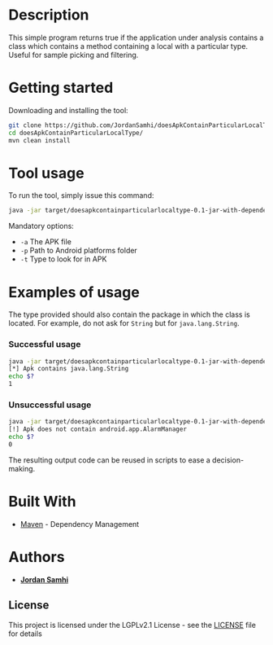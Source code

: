 # Description

This simple program returns true if the application under analysis contains a class which contains a method containing a local with a particular type.
Useful for sample picking and filtering.

# Getting started

Downloading and installing the tool:

```bash
git clone https://github.com/JordanSamhi/doesApkContainParticularLocalType.git
cd doesApkContainParticularLocalType/
mvn clean install
```

# Tool usage

To run the tool, simply issue this command:

```bash
java -jar target/doesapkcontainparticularlocaltype-0.1-jar-with-dependencies.jar
```

Mandatory options:

* `-a` The APK file
* `-p` Path to Android platforms folder
* `-t` Type to look for in APK

# Examples of usage

The type provided should also contain the package in which the class is located.
For example, do not ask for `String` but for `java.lang.String`.

### Successful usage
```bash
java -jar target/doesapkcontainparticularlocaltype-0.1-jar-with-dependencies.jar -a apk.apk -p /some/path/platforms/ -t java.lang.String
[*] Apk contains java.lang.String
echo $?
1
```

### Unsuccessful usage
```bash
java -jar target/doesapkcontainparticularlocaltype-0.1-jar-with-dependencies.jar -a apk.apk -p /some/path/platforms/ -t android.app.AlarmManager
[!] Apk does not contain android.app.AlarmManager
echo $?
0
```
The resulting output code can be reused in scripts to ease a decision-making.

# Built With

* [Maven](https://maven.apache.org/) - Dependency Management

# Authors

* **[Jordan Samhi](https://github.com/JordanSamhi)**


## License

This project is licensed under the LGPLv2.1 License - see the [LICENSE](LICENSE) file for details
